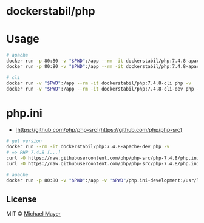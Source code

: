 # dockerstabil/php


# Usage

```bash
# apache
docker run -p 80:80 -v "$PWD":/app --rm -it dockerstabil/php:7.4.8-apache
docker run -p 80:80 -v "$PWD":/app --rm -it dockerstabil/php:7.4.8-apache-dev

# cli
docker run -v "$PWD":/app --rm -it dockerstabil/php:7.4.8-cli php -v
docker run -v "$PWD":/app --rm -it dockerstabil/php:7.4.8-cli-dev php -v
```


# php.ini

* [https://github.com/php/php-src](https://github.com/php/php-src)

```bash
# get version
docker run --rm -it dockerstabil/php:7.4.8-apache-dev php -v
# => PHP 7.4.8 [...]
curl -O https://raw.githubusercontent.com/php/php-src/php-7.4.8/php.ini-development
curl -O https://raw.githubusercontent.com/php/php-src/php-7.4.8/php.ini-production

# apache
docker run -p 80:80 -v "$PWD":/app -v "$PWD"/php.ini-development:/usr/local/etc/php/conf.d/php.ini --rm -it dockerstabil/php:7.4.8-apache-dev
```


## License

MIT © [Michael Mayer](http://schnittstabil.de)
